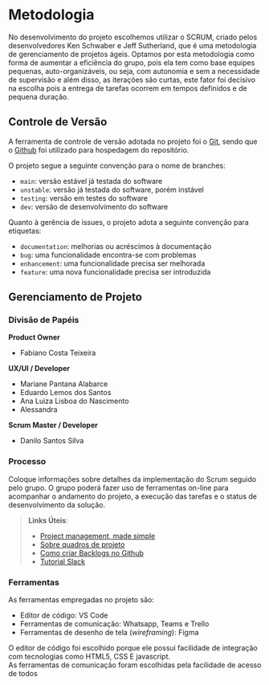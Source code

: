 
# Metodologia
  
No desenvolvimento do projeto escolhemos utilizar o SCRUM, criado pelos desenvolvedores Ken Schwaber e Jeff Sutherland, que é uma metodologia de gerenciamento de projetos ágeis. Optamos por esta metodologia como forma de aumentar a eficiência do grupo, pois ela tem como base equipes pequenas, auto-organizáveis, ou seja, com autonomia e sem a necessidade de supervisão e além disso, as iterações são curtas, este fator foi decisivo na escolha pois a entrega de tarefas ocorrem em tempos definidos e de pequena duração.

## Controle de Versão

A ferramenta de controle de versão adotada no projeto foi o
[Git](https://git-scm.com/), sendo que o [Github](https://github.com)
foi utilizado para hospedagem do repositório.

O projeto segue a seguinte convenção para o nome de branches:

- `main`: versão estável já testada do software
- `unstable`: versão já testada do software, porém instável
- `testing`: versão em testes do software
- `dev`: versão de desenvolvimento do software

Quanto à gerência de issues, o projeto adota a seguinte convenção para
etiquetas:

- `documentation`: melhorias ou acréscimos à documentação
- `bug`: uma funcionalidade encontra-se com problemas
- `enhancement`: uma funcionalidade precisa ser melhorada
- `feature`: uma nova funcionalidade precisa ser introduzida

## Gerenciamento de Projeto

### Divisão de Papéis

**Product Owner**
- Fabiano Costa Teixeira

**UX/UI / Developer**
- Mariane Pantana Alabarce
- Eduardo Lemos dos Santos 
- Ana Luiza Lisboa do Nascimento
- Alessandra

**Scrum Master / Developer**
- Danilo Santos Silva

### Processo

Coloque  informações sobre detalhes da implementação do Scrum seguido pelo grupo. O grupo poderá fazer uso de ferramentas on-line para acompanhar o andamento do projeto, a execução das tarefas e o status de desenvolvimento da solução.
 
> **Links Úteis**:
> - [Project management, made simple](https://github.com/features/project-management/)
> - [Sobre quadros de projeto](https://docs.github.com/pt/github/managing-your-work-on-github/about-project-boards)
> - [Como criar Backlogs no Github](https://www.youtube.com/watch?v=RXEy6CFu9Hk)
> - [Tutorial Slack](https://slack.com/intl/en-br/)

### Ferramentas

As ferramentas empregadas no projeto são:

- Editor de código: VS Code
- Ferramentas de comunicação: Whatsapp, Teams e Trello
- Ferramentas de desenho de tela (_wireframing_): Figma

O editor de código foi escolhido porque ele possui facilidade de integração com tecnologias como HTML5, CSS E javascript.  
As ferramentas de comunicação foram escolhidas pela facilidade de acesso de todos
